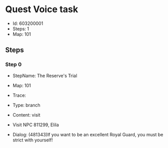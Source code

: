 # Quest Voice task

- Id: 603200001
- Steps: 1
- Map: 101

## Steps

### Step 0
- StepName:  The Reserve's Trial
- Map:  101
- Trace:  
- Type:  branch
- Content:  visit
- Visit NPC 811299, Elila

- Dialog: (481343)If you want to be an excellent Royal Guard, you must be strict with yourself!


